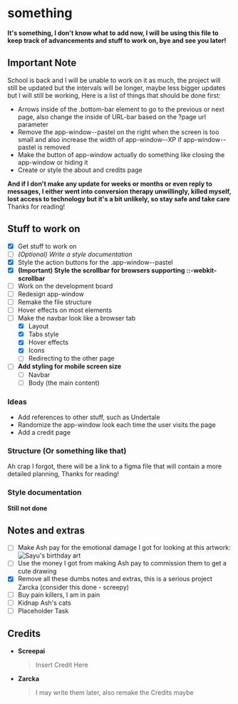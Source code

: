 # something

**It's something, I don't know what to add now, I will be using this file to keep track of advancements and stuff to work on, bye and see you later!**

## Important Note

School is back and I will be unable to work on it as much, the project will still be updated but the intervals will be longer, maybe less bigger updates but I will still be working,
Here is a list of things that should be done first:

- Arrows inside of the .bottom-bar element to go to the previous or next page, also change the inside of URL-bar based on the ?page url parameter
- Remove the app-window--pastel on the right when the screen is too small and also increase the width of app-window--XP if app-window--pastel is removed
- Make the button of app-window actually do something like closing the app-window or hiding it
- Create or style the about and credits page

**And if I don't make any update for weeks or months or even reply to messages, I either went into conversion therapy unwillingly, killed myself, lost access to technology but it's a bit unlikely, so stay safe and take care**
Thanks for reading!

## Stuff to work on

- [x] Get stuff to work on
- [ ] *(Optional) Write a style documentation*
- [x] Style the action buttons for the .app-window--pastel
- [x] **(Important) Style the scrollbar for browsers supporting ::-webkit-scrollbar**
- [ ] Work on the development board
- [ ] Redesign app-window
- [ ] Remake the file structure
- [ ] Hover effects on most elements
- [ ] Make the navbar look like a browser tab
  - [x] Layout
  - [x] Tabs style
  - [x] Hover effects
  - [x] Icons
  - [ ] Redirecting to the other page
- [ ] **Add styling for mobile screen size**
  - [ ] Navbar
  - [ ] Body (the main content)

### Ideas
- Add references to other stuff, such as Undertale
- Randomize the app-window look each time the user visits the page
- Add a credit page

### Structure (Or something like that)

Ah crap I forgot, there will be a link to a figma file that will contain a more detailed planning,
Thanks for reading!

### Style documentation

**Still not done**

## Notes and extras

- [ ] Make Ash pay for the emotional damage I got for looking at this artwork:
![Sayu's birthday art](https://cdn.discordapp.com/attachments/933943929643098142/1033480376989003876/Untitled2192_20221011124806.png)
- [ ] Use the money I got from making Ash pay to commission them to get a cute drawing
- [x] Remove all these dumbs notes and extras, this is a serious project Zarcka (consider this done - screepy)
- [ ] Buy pain killers, I am in pain
- [ ] Kidnap Ash's cats
- [ ] Placeholder Task

## Credits

- **Screepai**
  > Insert Credit Here
- **Zarcka**
  > I may write them later, also remake the Credits maybe